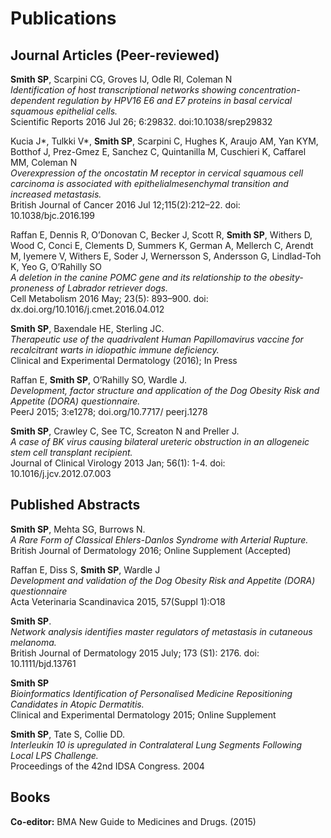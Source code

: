 # Publications

## Journal Articles (Peer-reviewed) 

**Smith SP**, Scarpini CG, Groves IJ, Odle RI, Coleman N <br>
*Identification of host transcriptional networks showing concentration-dependent regulation by HPV16 E6 and E7 proteins in basal cervical squamous epithelial cells.* <br>
Scientific Reports 2016 Jul 26; 6:29832. doi:10.1038/srep29832 

Kucia J*, Tulkki V*, **Smith SP**, Scarpini C, Hughes K, Araujo AM, Yan KYM, Botthof J, Prez-Gmez E, Sanchez C, Quintanilla M, Cuschieri K, Caffarel MM, Coleman N <br>
*Overexpression of the oncostatin M receptor in cervical squamous cell carcinoma is associated with epithelialmesenchymal transition and increased metastasis.* <br>
British Journal of Cancer 2016 Jul 12;115(2):212–22. doi: 10.1038/bjc.2016.199 

Raffan E, Dennis R, O’Donovan C, Becker J, Scott R, **Smith SP**, Withers D, Wood C, Conci E, Clements D, Summers K, German A, Mellerch C, Arendt M, Iyemere V, Withers E, Soder J, Wernersson S, Andersson G, Lindlad-Toh K, Yeo G, O’Rahilly SO <br>
*A deletion in the canine POMC gene and its relationship to the obesity-proneness of Labrador retriever dogs.* <br>
Cell Metabolism 2016 May; 23(5): 893–900. doi: dx.doi.org/10.1016/j.cmet.2016.04.012 

**Smith SP**, Baxendale HE, Sterling JC. <br>
*Therapeutic use of the quadrivalent Human Papillomavirus vaccine for recalcitrant warts in idiopathic immune deficiency.* <br>
Clinical and Experimental Dermatology (2016); In Press 

Raffan E, **Smith SP**, O’Rahilly SO, Wardle J. <br>
*Development, factor structure and application of the Dog Obesity Risk and Appetite (DORA) questionnaire.* <br>
PeerJ 2015; 3:e1278; doi.org/10.7717/ peerj.1278 

**Smith SP**, Crawley C, See TC, Screaton N and Preller J. <br>
*A case of BK virus causing bilateral ureteric obstruction in an allogeneic stem cell transplant recipient.* <br>
Journal of Clinical Virology 2013 Jan; 56(1): 1-4. doi: 10.1016/j.jcv.2012.07.003

## Published Abstracts 

**Smith SP**, Mehta SG, Burrows N. <br>
*A Rare Form of Classical Ehlers-Danlos Syndrome with Arterial Rupture.* <br>
British Journal of Dermatology 2016; Online Supplement (Accepted) 

Raffan E, Diss S, **Smith SP**, Wardle J <br>
*Development and validation of the Dog Obesity Risk and Appetite (DORA) questionnaire* <br>
Acta Veterinaria Scandinavica 2015, 57(Suppl 1):O18 

**Smith SP**. <br>
*Network analysis identifies master regulators of metastasis in cutaneous melanoma.*<br> 
British Journal of Dermatology 2015 July; 173 (S1): 2176. doi: 10.1111/bjd.13761 

**Smith SP** <br>
*Bioinformatics Identification of Personalised Medicine Repositioning Candidates in Atopic Dermatitis.* <br>
Clinical and Experimental Dermatology 2015; Online Supplement 

**Smith SP**, Tate S, Collie DD. <br>
*Interleukin 10 is upregulated in Contralateral Lung Segments Following Local LPS Challenge.* <br>
Proceedings of the 42nd IDSA Congress. 2004

## Books 

**Co-editor:** BMA New Guide to Medicines and Drugs. (2015)
